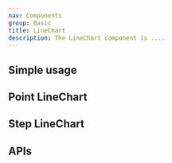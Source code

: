 ```yaml
---
nav: Components
group: Basic
title: LineChart
description: The LineChart component is ....
---
```


## Simple usage

<code src="./demos/index.tsx" nopadding></code>

## Point LineChart

<code src="./demos/point.tsx" nopadding></code>

## Step LineChart

<code src="./demos/step.tsx" nopadding></code>

## APIs

<API></API>
